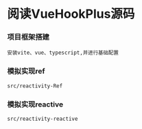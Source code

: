 # 阅读VueHookPlus源码

### 项目框架搭建

    安装vite、vue、typescript,并进行基础配置

### 模拟实现ref

`src/reactivity-Ref`

### 模拟实现reactive

`src/reactivity-reactive`
